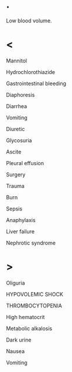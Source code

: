 # .

Low blood volume.

# <

Mannitol

Hydrochlorothiazide

Gastrointestinal bleeding

Diaphoresis

Diarrhea

Vomiting

Diuretic

Glycosuria

Ascite

Pleural effusion

Surgery

Trauma

Burn

Sepsis

Anaphylaxis

Liver failure

Nephrotic syndrome

# >

Oliguria

HYPOVOLEMIC SHOCK

THROMBOCYTOPENIA

High hematocrit

Metabolic alkalosis

Dark urine

Nausea

Vomiting

